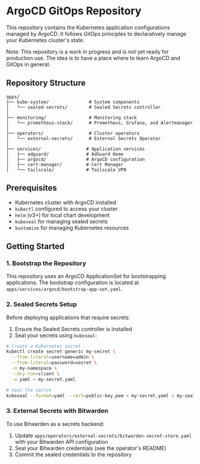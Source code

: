 # ArgoCD GitOps Repository

This repository contains the Kubernetes application configurations managed by ArgoCD. It follows GitOps principles to declaratively manage your Kubernetes cluster's state.

Note: This repository is a work in progress and is not yet ready for production use. The idea is to have a place where to learn ArgoCD and GitOps in general.

## Repository Structure

```
apps/
├── kube-system/               # System components
│   └── sealed-secrets/        # Sealed Secrets controller
│
├── monitoring/                # Monitoring stack
│   └── prometheus-stack/      # Prometheus, Grafana, and Alertmanager
│
├── operators/                 # Cluster operators
│   └── external-secrets/      # External Secrets Operator
│
├── services/                 # Application services
│   ├── adguard/              # AdGuard Home
│   ├── argocd/               # ArgoCD configuration
│   ├── cert-manager/         # Cert Manager
│   └── tailscale/            # Tailscale VPN

```

## Prerequisites

- Kubernetes cluster with ArgoCD installed
- `kubectl` configured to access your cluster
- `helm` (v3+) for local chart development
- `kubeseal` for managing sealed secrets
- `kustomize` for managing Kubernetes resources

## Getting Started

### 1. Bootstrap the Repository

This repository uses an ArgoCD ApplicationSet for bootstrapping applications. The bootstrap configuration is located at `apps/services/argocd/bootstrap-app-set.yaml`.

### 2. Sealed Secrets Setup

Before deploying applications that require secrets:

1. Ensure the Sealed Secrets controller is installed
2. Seal your secrets using `kubeseal`:

```bash
# Create a Kubernetes secret
kubectl create secret generic my-secret \
  --from-literal=username=admin \
  --from-literal=password=secret \
  -n my-namespace \
  --dry-run=client \
  -o yaml > my-secret.yaml

# Seal the secret
kubeseal --format=yaml --cert=public-key.pem < my-secret.yaml > my-sealed-secret.yaml
```

### 3. External Secrets with Bitwarden

To use Bitwarden as a secrets backend:

1. Update `apps/operators/external-secrets/bitwarden-secret-store.yaml` with your Bitwarden API configuration
2. Seal your Bitwarden credentials (see the operator's README)
3. Commit the sealed credentials to the repository

